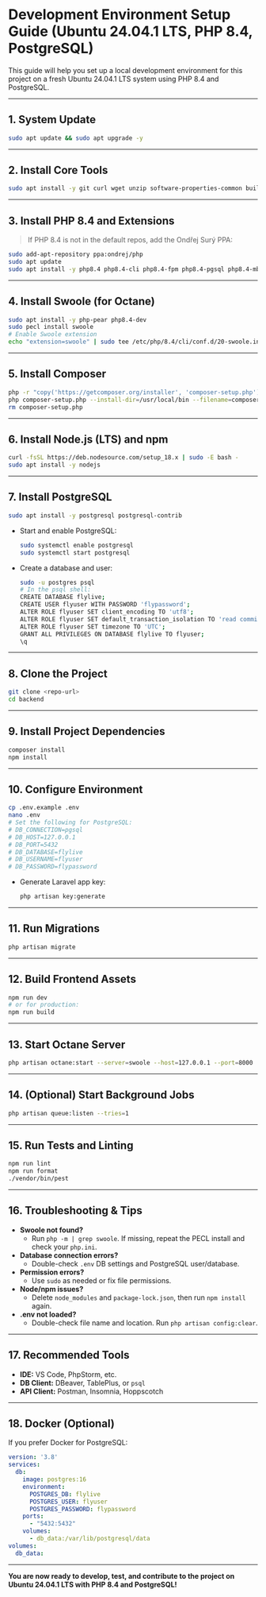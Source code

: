 # Development Environment Setup Guide (Ubuntu 24.04.1 LTS, PHP 8.4, PostgreSQL)

This guide will help you set up a local development environment for this project on a fresh Ubuntu 24.04.1 LTS system using PHP 8.4 and PostgreSQL.

---

## 1. System Update

```sh
sudo apt update && sudo apt upgrade -y
```

---

## 2. Install Core Tools

```sh
sudo apt install -y git curl wget unzip software-properties-common build-essential
```

---

## 3. Install PHP 8.4 and Extensions

> If PHP 8.4 is not in the default repos, add the Ondřej Surý PPA:

```sh
sudo add-apt-repository ppa:ondrej/php
sudo apt update
sudo apt install -y php8.4 php8.4-cli php8.4-fpm php8.4-pgsql php8.4-mbstring php8.4-xml php8.4-curl php8.4-bcmath php8.4-ctype php8.4-fileinfo php8.4-json php8.4-tokenizer php8.4-zip php8.4-pear php8.4-dev php8.4-gd php8.4-pcov php8.4-pcntl
```

---

## 4. Install Swoole (for Octane)

```sh
sudo apt install -y php-pear php8.4-dev
sudo pecl install swoole
# Enable Swoole extension
echo "extension=swoole" | sudo tee /etc/php/8.4/cli/conf.d/20-swoole.ini
```

---

## 5. Install Composer

```sh
php -r "copy('https://getcomposer.org/installer', 'composer-setup.php');"
php composer-setup.php --install-dir=/usr/local/bin --filename=composer
rm composer-setup.php
```

---

## 6. Install Node.js (LTS) and npm

```sh
curl -fsSL https://deb.nodesource.com/setup_18.x | sudo -E bash -
sudo apt install -y nodejs
```

---

## 7. Install PostgreSQL

```sh
sudo apt install -y postgresql postgresql-contrib
```

- Start and enable PostgreSQL:
  ```sh
  sudo systemctl enable postgresql
  sudo systemctl start postgresql
  ```

- Create a database and user:
  ```sh
  sudo -u postgres psql
  # In the psql shell:
  CREATE DATABASE flylive;
  CREATE USER flyuser WITH PASSWORD 'flypassword';
  ALTER ROLE flyuser SET client_encoding TO 'utf8';
  ALTER ROLE flyuser SET default_transaction_isolation TO 'read committed';
  ALTER ROLE flyuser SET timezone TO 'UTC';
  GRANT ALL PRIVILEGES ON DATABASE flylive TO flyuser;
  \q
  ```

---

## 8. Clone the Project

```sh
git clone <repo-url>
cd backend
```

---

## 9. Install Project Dependencies

```sh
composer install
npm install
```

---

## 10. Configure Environment

```sh
cp .env.example .env
nano .env
# Set the following for PostgreSQL:
# DB_CONNECTION=pgsql
# DB_HOST=127.0.0.1
# DB_PORT=5432
# DB_DATABASE=flylive
# DB_USERNAME=flyuser
# DB_PASSWORD=flypassword
```

- Generate Laravel app key:
  ```sh
  php artisan key:generate
  ```

---

## 11. Run Migrations

```sh
php artisan migrate
```

---

## 12. Build Frontend Assets

```sh
npm run dev
# or for production:
npm run build
```

---

## 13. Start Octane Server

```sh
php artisan octane:start --server=swoole --host=127.0.0.1 --port=8000
```

---

## 14. (Optional) Start Background Jobs

```sh
php artisan queue:listen --tries=1
```

---

## 15. Run Tests and Linting

```sh
npm run lint
npm run format
./vendor/bin/pest
```

---

## 16. Troubleshooting & Tips

- **Swoole not found?**
  - Run `php -m | grep swoole`. If missing, repeat the PECL install and check your `php.ini`.
- **Database connection errors?**
  - Double-check `.env` DB settings and PostgreSQL user/database.
- **Permission errors?**
  - Use `sudo` as needed or fix file permissions.
- **Node/npm issues?**
  - Delete `node_modules` and `package-lock.json`, then run `npm install` again.
- **.env not loaded?**
  - Double-check file name and location. Run `php artisan config:clear`.

---

## 17. Recommended Tools

- **IDE:** VS Code, PhpStorm, etc.
- **DB Client:** DBeaver, TablePlus, or `psql`
- **API Client:** Postman, Insomnia, Hoppscotch

---

## 18. Docker (Optional)

If you prefer Docker for PostgreSQL:

```yaml
version: '3.8'
services:
  db:
    image: postgres:16
    environment:
      POSTGRES_DB: flylive
      POSTGRES_USER: flyuser
      POSTGRES_PASSWORD: flypassword
    ports:
      - "5432:5432"
    volumes:
      - db_data:/var/lib/postgresql/data
volumes:
  db_data:
```

---

**You are now ready to develop, test, and contribute to the project on Ubuntu 24.04.1 LTS with PHP 8.4 and PostgreSQL!** 